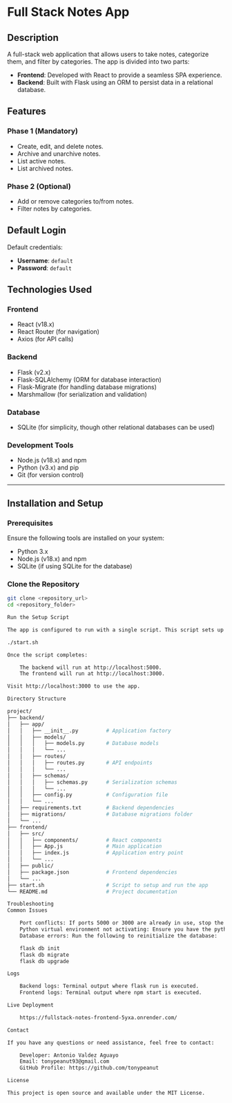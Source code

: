 # Full Stack Notes App

## Description
A full-stack web application that allows users to take notes, categorize them, and filter by categories. The app is divided into two parts: 
- **Frontend**: Developed with React to provide a seamless SPA experience.
- **Backend**: Built with Flask using an ORM to persist data in a relational database.

## Features
### Phase 1 (Mandatory)
- Create, edit, and delete notes.
- Archive and unarchive notes.
- List active notes.
- List archived notes.

### Phase 2 (Optional)
- Add or remove categories to/from notes.
- Filter notes by categories.

## Default Login
Default credentials:
- **Username**: `default`
- **Password**: `default`

## Technologies Used
### Frontend
- React (v18.x)
- React Router (for navigation)
- Axios (for API calls)

### Backend
- Flask (v2.x)
- Flask-SQLAlchemy (ORM for database interaction)
- Flask-Migrate (for handling database migrations)
- Marshmallow (for serialization and validation)

### Database
- SQLite (for simplicity, though other relational databases can be used)

### Development Tools
- Node.js (v18.x) and npm
- Python (v3.x) and pip
- Git (for version control)

---

## Installation and Setup

### Prerequisites
Ensure the following tools are installed on your system:
- Python 3.x
- Node.js (v18.x) and npm
- SQLite (if using SQLite for the database)

### Clone the Repository
```bash
git clone <repository_url>
cd <repository_folder>

Run the Setup Script

The app is configured to run with a single script. This script sets up the backend, initializes the database, installs frontend dependencies, and starts both services.

./start.sh

Once the script completes:

    The backend will run at http://localhost:5000.
    The frontend will run at http://localhost:3000.

Visit http://localhost:3000 to use the app.

Directory Structure

project/
├── backend/
│   ├── app/
│   │   ├── __init__.py         # Application factory
│   │   ├── models/           
│   │   │   ├── models.py       # Database models
│   │   │   └── ...
│   │   ├── routes/           
│   │   │   ├── routes.py       # API endpoints
│   │   │   └── ...
│   │   ├── schemas/          
│   │   │   ├── schemas.py      # Serialization schemas
│   │   │   └── ...
│   │   ├── config.py           # Configuration file
│   │   └── ...
│   ├── requirements.txt        # Backend dependencies
│   ├── migrations/             # Database migrations folder
│   └── ...
├── frontend/
│   ├── src/
│   │   ├── components/         # React components
│   │   ├── App.js              # Main application
│   │   ├── index.js            # Application entry point
│   │   └── ...
│   ├── public/
│   ├── package.json            # Frontend dependencies
│   └── ...
├── start.sh                    # Script to setup and run the app
└── README.md                   # Project documentation

Troubleshooting
Common Issues

    Port conflicts: If ports 5000 or 3000 are already in use, stop the conflicting processes or modify the port settings in the start.sh script.
    Python virtual environment not activating: Ensure you have the python3-venv package installed (sudo apt install python3-venv).
    Database errors: Run the following to reinitialize the database:

    flask db init
    flask db migrate
    flask db upgrade

Logs

    Backend logs: Terminal output where flask run is executed.
    Frontend logs: Terminal output where npm start is executed.

Live Deployment

    https://fullstack-notes-frontend-5yxa.onrender.com/

Contact

If you have any questions or need assistance, feel free to contact:

    Developer: Antonio Valdez Aguayo
    Email: tonypeanut93@gmail.com
    GitHub Profile: https://github.com/tonypeanut

License

This project is open source and available under the MIT License.
